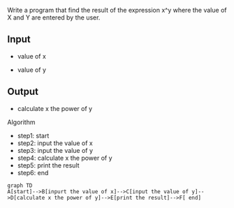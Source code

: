 Write a program that find the result of the expression x^y where the value of X and Y are entered by the user. 

## Input
- value of x

- value of y
## Output 
- calculate x the power of y

Algorithm
* step1: start
* step2: input the value of x
* step3: input the value of y
* step4: calculate x the power of y
* step5: print the result
* step6: end
```mermaid
graph TD
A[start]-->B[inpurt the value of x]-->C[input the value of y]-->D[calculate x the power of y]-->E[print the result]-->F[ end]

